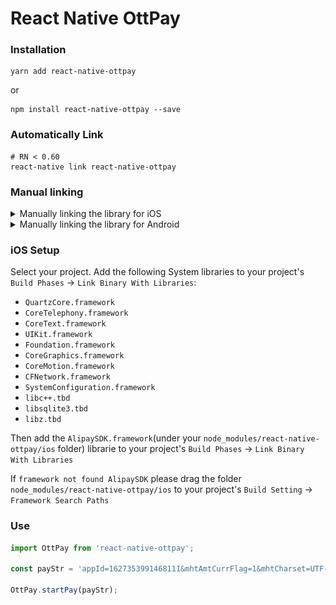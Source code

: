 # React Native OttPay

### Installation
```
yarn add react-native-ottpay
```
or
```
npm install react-native-ottpay --save
```

### Automatically Link
```
# RN < 0.60
react-native link react-native-ottpay
```

### Manual linking
<details>
<summary>Manually linking the library for iOS</summary>

#### `Open project.xcodeproj in Xcode`
Drag `ottpay.xcodeproj` to your project on Xcode
![xcode-add](https://raw.githubusercontent.com/rueen/react-native-ottpay/main/AddToLibraries.png)

#### Link `libottpay.a` binary with libraries
Click on your main project file (the one that represents the `.xcodeproj`). Add `libottpay.a` to your project's `Build Phases` ➜ `Link Binary With Libraries`
![xcode-link](https://raw.githubusercontent.com/rueen/react-native-ottpay/main/AddToBuildPhases.png)

</details>
<details>
<summary>Manually linking the library for Android</summary>

#### `android/settings.gradle`

```js
include ':react-native-ottpay'
project(':react-native-ottpay').projectDir = new File(rootProject.projectDir, '../node_modules/react-native-ottpay/android')
```

#### `android/app/build.gradle`

```js
dependencies {
   ...
   implementation project(':react-native-ottpay')
}
```

#### `android/app/src/main/.../MainApplication.java`

On top, where imports are:

```java
import com.ottpay.OttpayPackage;
```

Add the `OttpayPackage` class to your list of exported packages.

```java
@Override
protected List<ReactPackage> getPackages() {
    return Arrays.asList(
            new MainReactPackage(),
            new OttpayPackage()
    );
}
```
</details>

### iOS Setup
Select your project. Add the following System libraries to your project's `Build Phases` -> `Link Binary With Libraries`:
  - `QuartzCore.framework`
  - `CoreTelephony.framework`
  - `CoreText.framework`
  - `UIKit.framework`
  - `Foundation.framework`
  - `CoreGraphics.framework`
  - `CoreMotion.framework`
  - `CFNetwork.framework`
  - `SystemConfiguration.framework`
  - `libc++.tbd`
  - `libsqlite3.tbd`
  - `libz.tbd`

Then add the `AlipaySDK.framework`(under your `node_modules/react-native-ottpay/ios` folder) librarie to your project's `Build Phases` -> `Link Binary With Libraries`

If `framework not found AlipaySDK` please drag the folder `node_modules/react-native-ottpay/ios` to your project's `Build Setting` -> `Framework Search Paths`
  


### Use
```js
import OttPay from 'react-native-ottpay';

const payStr = 'appId=1627353991468111&mhtAmtCurrFlag=1&mhtCharset=UTF-8&mhtCurrencyType=USD&mhtOrderAmt=1&mhtOrderDetail=mhtOrderDetail&mhtOrderName=merchantTest&mhtOrderNo=20211026105613&mhtOrderStartTime=20211026105530&mhtOrderTimeOut=3600&mhtOrderType=01&notifyUrl=http%3A%2F%2Flocalhost%3A10802%2F&payChannelType=90&mhtSignType=MD5&mhtSignature=c0fbeceaf63331b60b908d0526fc3f82';

OttPay.startPay(payStr);
```
